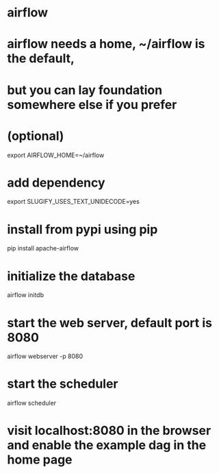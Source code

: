 # airflow

# airflow needs a home, ~/airflow is the default,
# but you can lay foundation somewhere else if you prefer
# (optional)
export AIRFLOW_HOME=~/airflow

# add dependency
export SLUGIFY_USES_TEXT_UNIDECODE=yes

# install from pypi using pip
pip install apache-airflow

# initialize the database
airflow initdb

# start the web server, default port is 8080
airflow webserver -p 8080

# start the scheduler
airflow scheduler

# visit localhost:8080 in the browser and enable the example dag in the home page
